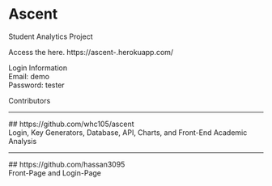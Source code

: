 # Ascent
Student Analytics Project

Access the here.
https://ascent-.herokuapp.com/

Login Information
<br>
Email: demo
<br>
Password: tester


Contributors
<hr>
## https://github.com/whc105/ascent
<br>
Login, Key Generators, Database, API, Charts, and Front-End Academic Analysis
<hr>
## https://github.com/hassan3095
<br>
Front-Page and Login-Page
